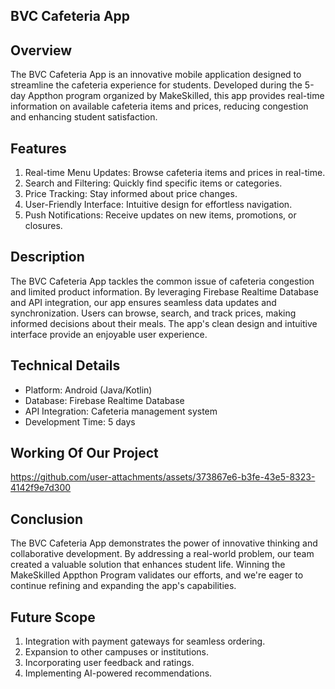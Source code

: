 BVC Cafeteria App
-----------------------
Overview
----------------------

The BVC Cafeteria App is an innovative mobile application designed to streamline the cafeteria experience for students. Developed during the 5-day Appthon program organized by MakeSkilled, this app provides real-time information on available cafeteria items and prices, reducing congestion and enhancing student satisfaction.

Features
---------------

1. Real-time Menu Updates: Browse cafeteria items and prices in real-time.
2. Search and Filtering: Quickly find specific items or categories.
3. Price Tracking: Stay informed about price changes.
4. User-Friendly Interface: Intuitive design for effortless navigation.
5. Push Notifications: Receive updates on new items, promotions, or closures.

Description
----------------------------
The BVC Cafeteria App tackles the common issue of cafeteria congestion and limited product information. By leveraging Firebase Realtime Database and API integration, our app ensures seamless data updates and synchronization. Users can browse, search, and track prices, making informed decisions about their meals. The app's clean design and intuitive interface provide an enjoyable user experience.

Technical Details
---------------------------

- Platform: Android (Java/Kotlin)
- Database: Firebase Realtime Database
- API Integration: Cafeteria management system
- Development Time: 5 days

Working Of Our Project
---------------------


https://github.com/user-attachments/assets/373867e6-b3fe-43e5-8323-4142f9e7d300



Conclusion
----------------

The BVC Cafeteria App demonstrates the power of innovative thinking and collaborative development. By addressing a real-world problem, our team created a valuable solution that enhances student life. Winning the MakeSkilled Appthon Program validates our efforts, and we're eager to continue refining and expanding the app's capabilities.

Future Scope
---------------------

1. Integration with payment gateways for seamless ordering.
2. Expansion to other campuses or institutions.
3. Incorporating user feedback and ratings.
4. Implementing AI-powered recommendations.
